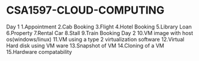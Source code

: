 # CSA1597-CLOUD-COMPUTING
Day 1
1.Appointment
2.Cab Booking
3.Flight
4.Hotel Booking
5.Library Loan
6.Property
7.Rental Car
8.Stall
9.Train Booking
Day 2
10.VM image with host os(windows/linux)
11.VM using a type 2 virtualization software
12.Virtual Hard disk using VM ware
13.Snapshot of VM
14.Cloning of a VM
15.Hardware compatability
